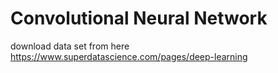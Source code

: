 # Convolutional Neural Network


download data set from here https://www.superdatascience.com/pages/deep-learning